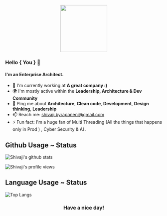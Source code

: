 
<p align="center">
<img src="https://raw.githubusercontent.com/PokeAPI/sprites/master/sprites/pokemon/37.png" width="150" height="150">

### Hello { You } 👋

#### I'm an Enterprise Architect.

- 🏢 I'm currently working at **A great company :)**
- 🌍 I'm mostly active within the **Leadership, Architecture & Dev Community**
- 💬 Ping me about **Architecture**, **Clean code**,  **Development**, **Design thinking**, **Leadership**
- 📫 Reach me: [shivaji.byrapaneni@gmail.com](mailto:shivaji.byrapaneni@gmail.com)
- ⚡️ Fun fact: I'm a huge fan of Multi Threading (All the things that happens only in Prod ) , Cyber Security & AI .

## Github Usage ~ Status 
![Shivaji's github stats](https://github-readme-stats.vercel.app/api?username=byrash&show_icons=true&hide_border=true&theme=dark&private=true)   

![Shivaji's profile views](https://komarev.com/ghpvc/?username=byrash&&style=flat-square")

## Language Usage ~ Status
![Top Langs](https://github-readme-stats.vercel.app/api/top-langs/?username=byrash&layout=compact&theme=dark&show_icons=true&hide_border=true&private=true)

</p>
<h3 align="center">Have a nice day!</h3>
